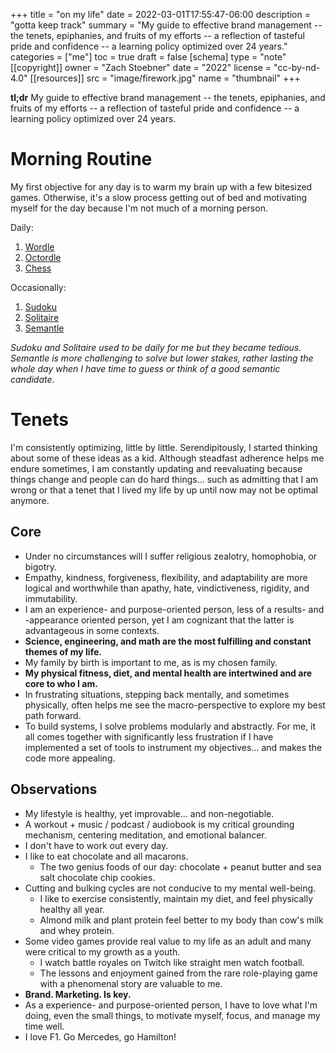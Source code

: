 +++
title = "on my life"
date = 2022-03-01T17:55:47-06:00
description = "gotta keep track"
summary = "My guide to effective brand management -- the tenets, epiphanies, and fruits of my efforts -- a reflection of tasteful pride and confidence -- a learning policy optimized over 24 years."
categories = ["me"]
toc = true
draft = false
[schema]
  type = "note"
[[copyright]]
  owner = "Zach Stoebner"
  date = "2022"
  license = "cc-by-nd-4.0"
[[resources]]
  src = "image/firework.jpg"
  name = "thumbnail"
+++

**tl;dr** My guide to effective brand management -- the tenets, epiphanies, and fruits of my efforts -- a reflection of tasteful pride and confidence -- a learning policy optimized over 24 years. 

# Morning Routine
My first objective for any day is to warm my brain up with a few bitesized games. Otherwise, it's a slow process getting out of bed and motivating myself for the day because I'm not much of a morning person. 

Daily:
1. [Wordle](https://www.nytimes.com/games/wordle/index.html)
2. [Octordle](https://octordle.com)
3. [Chess](https://www.chess.com/daily-chess-puzzle)

Occasionally:
1. [Sudoku](https://www.nytimes.com/puzzles/sudoku/hard)
2. [Solitaire](https://games.washingtonpost.com/en-us/games/daily-solitaire)
3. [Semantle](https://semantle.novalis.org)

*Sudoku and Solitaire used to be daily for me but they became tedious. Semantle is more challenging to solve but lower stakes, rather lasting the whole day when I have time to guess or think of a good semantic candidate.*

# Tenets
I'm consistently optimizing, little by little. Serendipitously, I started thinking about some of these ideas as a kid. Although steadfast adherence helps me endure sometimes, I am constantly updating and reevaluating because things change and people can do hard things... such as admitting that I am wrong or that a tenet that I lived my life by up until now may not be optimal anymore. 

## Core
- Under no circumstances will I suffer religious zealotry, homophobia, or bigotry.
- Empathy, kindness, forgiveness, flexibility, and adaptability are more logical and worthwhile than apathy, hate, vindictiveness, rigidity, and immutability.
- I am an experience- and purpose-oriented person, less of a results- and -appearance oriented person, yet I am cognizant that the latter is advantageous in some contexts.
- <strong>Science, engineering, and math are the most fulfilling and constant themes of my life.</strong>
- My family by birth is important to me, as is my chosen family. 
- <strong>My physical fitness, diet, and mental health are intertwined and are core to who I am.</strong>
- In frustrating situations, stepping back mentally, and sometimes physically, often helps me see the macro-perspective to explore my best path forward. 
- To build systems, I solve problems modularly and abstractly. For me, it all comes together with significantly less frustration if I have implemented a set of tools to instrument my objectives... and makes the code more appealing. 

## Observations
- My lifestyle is healthy, yet improvable... and non-negotiable.
- A workout + music / podcast / audiobook is my critical grounding mechanism, centering meditation, and emotional balancer.
- I don't have to work out every day.
- I like to eat chocolate and all macarons.
	- The two genius foods of our day: chocolate + peanut butter and sea salt chocolate chip cookies.
- Cutting and bulking cycles are not conducive to my mental well-being. 
	- I like to exercise consistently, maintain my diet, and feel physically healthy all year.
	- Almond milk and plant protein feel better to my body than cow's milk and whey protein.
- Some video games provide real value to my life as an adult and many were critical to my growth as a youth.
	- I watch battle royales on Twitch like straight men watch football. 
	- The lessons and enjoyment gained from the rare role-playing game with a phenomenal story are valuable to me. 
- <strong>Brand. Marketing. Is key.</strong>
- As a experience- and purpose-oriented person, I have to love what I'm doing, even the small things, to motivate myself, focus, and manage my time well. 
- I love F1. Go Mercedes, go Hamilton!
